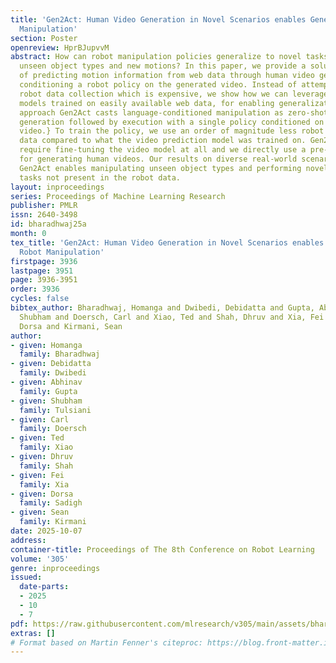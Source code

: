 ```yaml
---
title: 'Gen2Act: Human Video Generation in Novel Scenarios enables Generalizable Robot
  Manipulation'
section: Poster
openreview: HprBJupvvM
abstract: How can robot manipulation policies generalize to novel tasks involving
  unseen object types and new motions? In this paper, we provide a solution in terms
  of predicting motion information from web data through human video generation and
  conditioning a robot policy on the generated video. Instead of attempting to scale
  robot data collection which is expensive, we show how we can leverage video generation
  models trained on easily available web data, for enabling generalization. \textit{Our
  approach Gen2Act casts language-conditioned manipulation as zero-shot human video
  generation followed by execution with a single policy conditioned on the generated
  video.} To train the policy, we use an order of magnitude less robot interaction
  data compared to what the video prediction model was trained on. Gen2Act doesn’t
  require fine-tuning the video model at all and we directly use a pre-trained model
  for generating human videos. Our results on diverse real-world scenarios show how
  Gen2Act enables manipulating unseen object types and performing novel motions for
  tasks not present in the robot data.
layout: inproceedings
series: Proceedings of Machine Learning Research
publisher: PMLR
issn: 2640-3498
id: bharadhwaj25a
month: 0
tex_title: 'Gen2Act: Human Video Generation in Novel Scenarios enables Generalizable
  Robot Manipulation'
firstpage: 3936
lastpage: 3951
page: 3936-3951
order: 3936
cycles: false
bibtex_author: Bharadhwaj, Homanga and Dwibedi, Debidatta and Gupta, Abhinav and Tulsiani,
  Shubham and Doersch, Carl and Xiao, Ted and Shah, Dhruv and Xia, Fei and Sadigh,
  Dorsa and Kirmani, Sean
author:
- given: Homanga
  family: Bharadhwaj
- given: Debidatta
  family: Dwibedi
- given: Abhinav
  family: Gupta
- given: Shubham
  family: Tulsiani
- given: Carl
  family: Doersch
- given: Ted
  family: Xiao
- given: Dhruv
  family: Shah
- given: Fei
  family: Xia
- given: Dorsa
  family: Sadigh
- given: Sean
  family: Kirmani
date: 2025-10-07
address:
container-title: Proceedings of The 8th Conference on Robot Learning
volume: '305'
genre: inproceedings
issued:
  date-parts:
  - 2025
  - 10
  - 7
pdf: https://raw.githubusercontent.com/mlresearch/v305/main/assets/bharadhwaj25a/bharadhwaj25a.pdf
extras: []
# Format based on Martin Fenner's citeproc: https://blog.front-matter.io/posts/citeproc-yaml-for-bibliographies/
---
```

